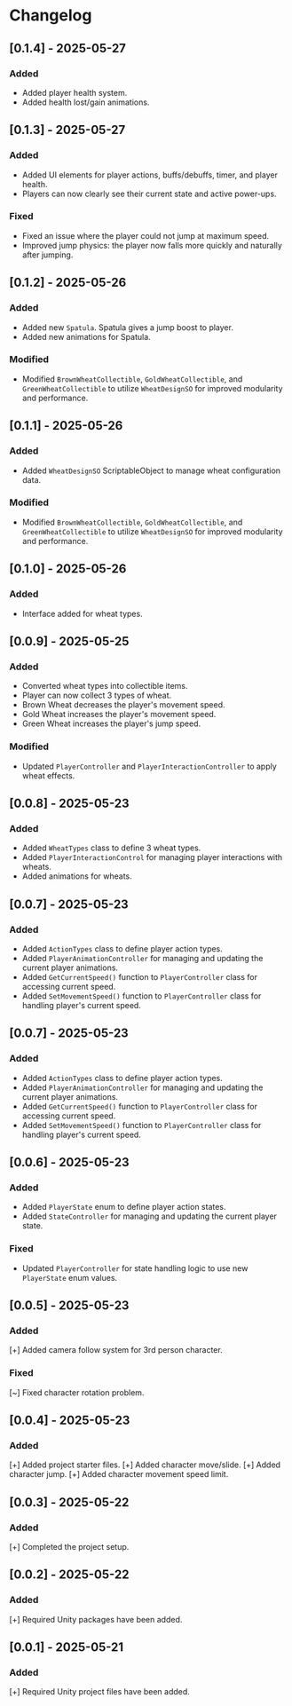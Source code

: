 # Changelog

## [0.1.4] - 2025-05-27

### Added
- Added player health system.
- Added health lost/gain animations.

## [0.1.3] - 2025-05-27

### Added
- Added UI elements for player actions, buffs/debuffs, timer, and player health.
- Players can now clearly see their current state and active power-ups.

### Fixed
- Fixed an issue where the player could not jump at maximum speed.
- Improved jump physics: the player now falls more quickly and naturally after jumping.

## [0.1.2] - 2025-05-26

### Added
- Added new `Spatula`. Spatula gives a jump boost to player.
- Added new animations for Spatula.

### Modified
- Modified `BrownWheatCollectible`, `GoldWheatCollectible`, and `GreenWheatCollectible` to utilize `WheatDesignSO` for improved modularity and performance.

## [0.1.1] - 2025-05-26

### Added
- Added `WheatDesignSO` ScriptableObject to manage wheat configuration data.

### Modified
- Modified `BrownWheatCollectible`, `GoldWheatCollectible`, and `GreenWheatCollectible` to utilize `WheatDesignSO` for improved modularity and performance.

## [0.1.0] - 2025-05-26

### Added
- Interface added for wheat types.

## [0.0.9] - 2025-05-25

### Added
- Converted wheat types into collectible items.
- Player can now collect 3 types of wheat.
- Brown Wheat decreases the player's movement speed.
- Gold Wheat increases the player's movement speed.
- Green Wheat increases the player's jump speed.

### Modified
- Updated `PlayerController` and `PlayerInteractionController` to apply wheat effects.

## [0.0.8] - 2025-05-23

### Added
- Added `WheatTypes` class to define 3 wheat types.
- Added `PlayerInteractionControl` for managing player interactions with wheats.
- Added animations for wheats.

## [0.0.7] - 2025-05-23

### Added
- Added `ActionTypes` class to define player action types.
- Added `PlayerAnimationController` for managing and updating the current player animations.
- Added `GetCurrentSpeed()` function to `PlayerController` class for accessing current speed.
- Added `SetMovementSpeed()` function to `PlayerController` class for handling player's current speed.

## [0.0.7] - 2025-05-23

### Added
- Added `ActionTypes` class to define player action types.
- Added `PlayerAnimationController` for managing and updating the current player animations.
- Added `GetCurrentSpeed()` function to `PlayerController` class for accessing current speed.
- Added `SetMovementSpeed()` function to `PlayerController` class for handling player's current speed.

## [0.0.6] - 2025-05-23

### Added
- Added `PlayerState` enum to define player action states.
- Added `StateController` for managing and updating the current player state.

### Fixed
- Updated `PlayerController` for state handling logic to use new `PlayerState` enum values.

## [0.0.5] - 2025-05-23

### Added
[+] Added camera follow system for 3rd person character.

### Fixed
[~] Fixed character rotation problem.

## [0.0.4] - 2025-05-23

### Added
[+] Added project starter files.
[+] Added character move/slide.
[+] Added character jump.
[+] Added character movement speed limit.

## [0.0.3] - 2025-05-22

### Added
[+] Completed the project setup.

## [0.0.2] - 2025-05-22

### Added
[+] Required Unity packages have been added.

## [0.0.1] - 2025-05-21

### Added
[+] Required Unity project files have been added.